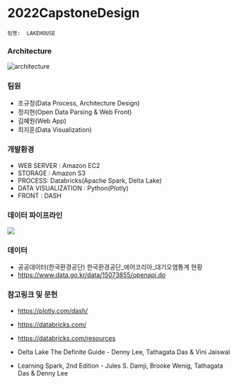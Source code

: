 # 2022CapstoneDesign
    팀명:  LAKEHOUSE 

### Architecture

![architecture](https://user-images.githubusercontent.com/79031670/154041050-c5acce59-7203-488f-ae2f-f3df13ffa288.jpg)

### 팀원 
* 조규정(Data Process, Architecture Design)
* 정지현(Open Data Parsing & Web Front)
* 김혜원(Web App)
* 최지훈(Data Visualization)

### 개발환경
* WEB SERVER : Amazon EC2
* STORAGE : Amazon S3
* PROCESS: Databricks(Apache Spark, Delta Lake)
* DATA VISUALIZATION : Python(Plotly)
* FRONT : DASH

### 데이터 파이프라인
![](https://files.training.databricks.com/images/davis/delta_multihop.png)

### 데이터
* 공공데이터(한국환경공단) 한국환경공단_에어코리아_대기오염통계 현황 
* https://www.data.go.kr/data/15073855/openapi.do

### 참고링크 및 문헌
* https://plotly.com/dash/
* https://databricks.com/
* https://databricks.com/resources

* Delta Lake The Definite Guide - Denny Lee, Tathagata Das & Vini Jaiswal
* Learning Spark, 2nd Edition - Jules S. Damji, Brooke Wenig, Tathagata Das & Denny Lee
